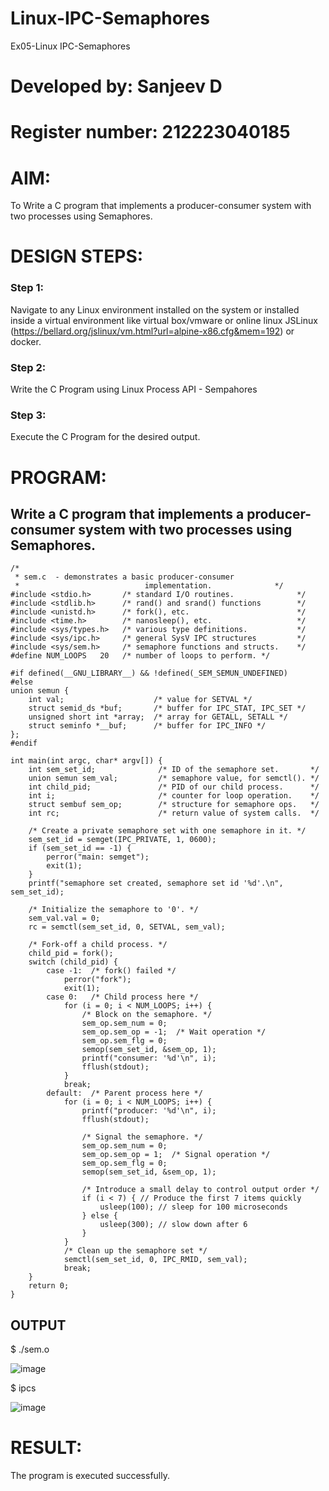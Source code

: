 # Linux-IPC-Semaphores
Ex05-Linux IPC-Semaphores
# Developed by: Sanjeev D
# Register number: 212223040185

# AIM:
To Write a C program that implements a producer-consumer system with two processes using Semaphores.

# DESIGN STEPS:

### Step 1:

Navigate to any Linux environment installed on the system or installed inside a virtual environment like virtual box/vmware or online linux JSLinux (https://bellard.org/jslinux/vm.html?url=alpine-x86.cfg&mem=192) or docker.

### Step 2:

Write the C Program using Linux Process API - Sempahores

### Step 3:

Execute the C Program for the desired output. 

# PROGRAM:

## Write a C program that implements a producer-consumer system with two processes using Semaphores.
```
/*
 * sem.c  - demonstrates a basic producer-consumer
 *                            implementation.              */
#include <stdio.h>       /* standard I/O routines.              */
#include <stdlib.h>      /* rand() and srand() functions        */
#include <unistd.h>      /* fork(), etc.                        */
#include <time.h>        /* nanosleep(), etc.                   */
#include <sys/types.h>   /* various type definitions.           */
#include <sys/ipc.h>     /* general SysV IPC structures         */
#include <sys/sem.h>     /* semaphore functions and structs.    */
#define NUM_LOOPS   20   /* number of loops to perform. */

#if defined(__GNU_LIBRARY__) && !defined(_SEM_SEMUN_UNDEFINED)
#else
union semun {
    int val;                    /* value for SETVAL */
    struct semid_ds *buf;       /* buffer for IPC_STAT, IPC_SET */
    unsigned short int *array;  /* array for GETALL, SETALL */
    struct seminfo *__buf;      /* buffer for IPC_INFO */
};
#endif

int main(int argc, char* argv[]) {
    int sem_set_id;              /* ID of the semaphore set.       */
    union semun sem_val;         /* semaphore value, for semctl(). */
    int child_pid;               /* PID of our child process.      */
    int i;                       /* counter for loop operation.    */
    struct sembuf sem_op;        /* structure for semaphore ops.   */
    int rc;                      /* return value of system calls.  */

    /* Create a private semaphore set with one semaphore in it. */
    sem_set_id = semget(IPC_PRIVATE, 1, 0600);
    if (sem_set_id == -1) {
        perror("main: semget");
        exit(1);
    }
    printf("semaphore set created, semaphore set id '%d'.\n", sem_set_id);

    /* Initialize the semaphore to '0'. */
    sem_val.val = 0;
    rc = semctl(sem_set_id, 0, SETVAL, sem_val);

    /* Fork-off a child process. */
    child_pid = fork();
    switch (child_pid) {
        case -1:  /* fork() failed */
            perror("fork");
            exit(1);
        case 0:   /* Child process here */
            for (i = 0; i < NUM_LOOPS; i++) {
                /* Block on the semaphore. */
                sem_op.sem_num = 0;
                sem_op.sem_op = -1;  /* Wait operation */
                sem_op.sem_flg = 0;
                semop(sem_set_id, &sem_op, 1);
                printf("consumer: '%d'\n", i);
                fflush(stdout);
            }
            break;
        default:  /* Parent process here */
            for (i = 0; i < NUM_LOOPS; i++) {
                printf("producer: '%d'\n", i);
                fflush(stdout);
                
                /* Signal the semaphore. */
                sem_op.sem_num = 0;
                sem_op.sem_op = 1;  /* Signal operation */
                sem_op.sem_flg = 0;
                semop(sem_set_id, &sem_op, 1);

                /* Introduce a small delay to control output order */
                if (i < 7) { // Produce the first 7 items quickly
                    usleep(100); // sleep for 100 microseconds
                } else {
                    usleep(300); // slow down after 6
                }
            }
            /* Clean up the semaphore set */
            semctl(sem_set_id, 0, IPC_RMID, sem_val);
            break;
    }
    return 0;
}
```




## OUTPUT
$ ./sem.o 


![image](https://github.com/user-attachments/assets/035f2a6d-9afa-449e-8528-4a2ebb9db383)

$ ipcs


![image](https://github.com/user-attachments/assets/94898627-121c-422f-ae91-7619a4eddca7)



# RESULT:
The program is executed successfully.




